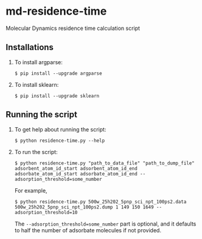 # md-residence-time
Molecular Dynamics residence time calculation script

## Installations
1. To install argparse:
   ```console
   $ pip install --upgrade argparse
   ```
1. To install sklearn:  
   ```console
   $ pip install --upgrade sklearn
   ```

## Running the script
1. To get help about running the script:
    ```console
    $ python residence-time.py --help
    ```
1. To run the script:
    ```console
    $ python residence-time.py "path_to_data_file" "path_to_dump_file" adsorbent_atom_id_start adsorbent_atom_id_end adsorbate_atom_id_start adsorbate_atom_id_end --adsorption_threshold=some_number
    ```
    For example,
    ```console
    $ python residence-time.py 500w_25h202_5pnp_sci_npt_100ps2.data 500w_25h202_5pnp_sci_npt_100ps2.dump 1 149 150 1649 --adsorption_threshold=10
    ```
    The `--adsorption_threshold=some_number` part is optional, and it defaults to half the number of adsorbate molecules if not provided.
